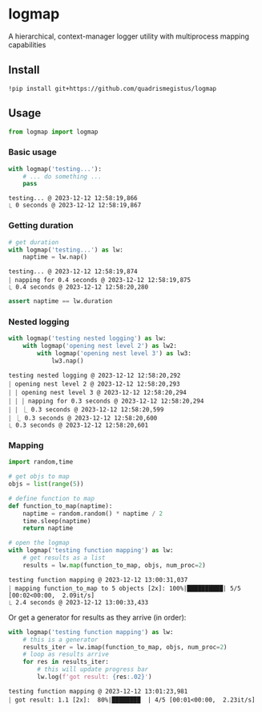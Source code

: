 # logmap

A hierarchical, context-manager logger utility with multiprocess mapping capabilities

## Install

```
!pip install git+https://github.com/quadrismegistus/logmap
```

## Usage


```python
from logmap import logmap
```

### Basic usage


```python
with logmap('testing...'):
    # ... do something ...
    pass
```

    testing... @ 2023-12-12 12:58:19,866
    ⎿ 0 seconds @ 2023-12-12 12:58:19,867


### Getting duration


```python
# get duration
with logmap('testing...') as lw:
    naptime = lw.nap()
```

    testing... @ 2023-12-12 12:58:19,874
    ￨ napping for 0.4 seconds @ 2023-12-12 12:58:19,875
    ⎿ 0.4 seconds @ 2023-12-12 12:58:20,280



```python
assert naptime == lw.duration
```

### Nested logging


```python
with logmap('testing nested logging') as lw:
    with logmap('opening nest level 2') as lw2:
        with logmap('opening nest level 3') as lw3:
            lw3.nap()
```

    testing nested logging @ 2023-12-12 12:58:20,292
    ￨ opening nest level 2 @ 2023-12-12 12:58:20,293
    ￨ ￨ opening nest level 3 @ 2023-12-12 12:58:20,294
    ￨ ￨ ￨ napping for 0.3 seconds @ 2023-12-12 12:58:20,294
    ￨ ￨ ⎿ 0.3 seconds @ 2023-12-12 12:58:20,599
    ￨ ⎿ 0.3 seconds @ 2023-12-12 12:58:20,600
    ⎿ 0.3 seconds @ 2023-12-12 12:58:20,601


### Mapping


```python
import random,time

# get objs to map
objs = list(range(5))

# define function to map
def function_to_map(naptime):
    naptime = random.random() * naptime / 2
    time.sleep(naptime)
    return naptime

# open the logmap
with logmap('testing function mapping') as lw:
    # get results as a list
    results = lw.map(function_to_map, objs, num_proc=2)
```

    testing function mapping @ 2023-12-12 13:00:31,037
    ￨ mapping function_to_map to 5 objects [2x]: 100%|██████████| 5/5 [00:02<00:00,  2.09it/s]
    ⎿ 2.4 seconds @ 2023-12-12 13:00:33,433


Or get a generator for results as they arrive (in order):


```python
with logmap('testing function mapping') as lw:
    # this is a generator
    results_iter = lw.imap(function_to_map, objs, num_proc=2)
    # loop as results arrive
    for res in results_iter:
        # this will update progress bar
        lw.log(f'got result: {res:.02}')
```

    testing function mapping @ 2023-12-12 13:01:23,981
    ￨ got result: 1.1 [2x]:  80%|████████  | 4/5 [00:01<00:00,  2.23it/s]             
